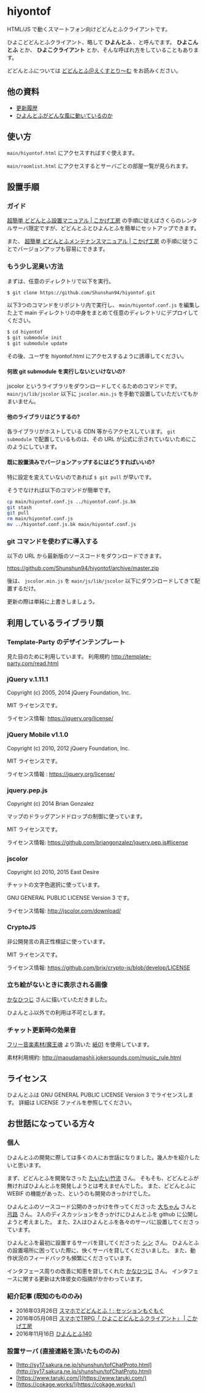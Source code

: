 # hiyontof

HTML/JS で動くスマートフォン向けどどんとふクライアントです。

ひよこどどんとふクライアント、略して **ひよんとふ** 、と呼んでます。
**ひよこんとふ** とか、 **ひよこクライアント** とか、そんな呼ばれ方をしていることもあります。

どどんとふについては [どどんとふ＠えくすとり～む](http://www.dodontof.com/) をお読みください。

## 他の資料

- [更新履歴](docs/HISTORY.md)
- [ひよんとふがどんな風に動いているのか](docs/HOW_HIYONTOF_WORKS.md)

## 使い方

``main/hiyontof.html`` にアクセスすればすぐ使えます。

``main/roomlist.html`` にアクセスするとサーバごとの部屋一覧が見られます。

## 設置手順

### ガイド

[超簡単 どどんとふ設置マニュアル | こかげ工房](https://cokage.works/trpg/dodontof_installer/) の手順に従えばさくらのレンタルサーバ限定ですが、どどんとふとひよんとふを簡単にセットアップできます。

また、 [超簡単 どどんとふメンテナンスマニュアル | こかげ工房](https://cokage.works/trpg/dodontof_maintenance/) の手順に従うことでバージョンアップも容易にできます。

### もう少し泥臭い方法

まずは、任意のディレクトリで以下を実行。

``` bash
$ git clone https://github.com/Shunshun94/hiyontof.git
```

以下3つのコマンドをリポジトリ内で実行し、
``main/hiyontof.conf.js`` を編集した上で
main ディレクトリの中身をまとめて任意のディレクトリにデプロイしてください。

``` bash
$ cd hiyontof
$ git submodule init
$ git submodule update
```

その後、ユーザを hiyontof.html にアクセスするように誘導してください。

#### 何故 git submodule を実行しないといけないの?

jscolor というライブラリをダウンロードしてくるためのコマンドです。
``main/js/lib/jscolor`` 以下に ``jscolor.min.js`` を手動で設置していただいてもかまいません。

#### 他のライブラリはどうするの?

各ライブラリがホストしている CDN 等からアクセスしています。
``git submodule`` で配置しているものは、その URL が公式に示されていないためにこのようにしています。

#### 既に設置済みでバージョンアップするにはどうすればいいの?

特に設定を変えていないのであれば ``$ git pull`` が早いです。

そうでなければ以下のコマンドが簡単です。

``` bash
cp main/hiyontof.conf.js ../hiyontof.conf.js.bk
git stash
git pull
rm main/hiyontof.conf.js
mv ../hiyontof.conf.js.bk main/hiyontof.conf.js
```

### git コマンドを使わずに導入する

以下の URL から最新版のソースコードをダウンロードできます。

https://github.com/Shunshun94/hiyontof/archive/master.zip

後は、 ``jscolor.min.js`` を ``main/js/lib/jscolor`` 以下にダウンロードしてきて配置するだけ。

更新の際は単純に上書きしましょう。

## 利用しているライブラリ類

### Template-Party のデザインテンプレート

見た目のために利用しています。
利用規約 http://template-party.com/read.html

### jQuery v.1.11.1

Copyright (c) 2005, 2014 jQuery Foundation, Inc.

MIT ライセンスです。

ライセンス情報:  https://jquery.org/license/

### jQuery Mobile v1.1.0

Copyright (c) 2010, 2012 jQuery Foundation, Inc.

MIT ライセンスです。

ライセンス情報 : https://jquery.org/license/

### jquery.pep.js

Copyright (c) 2014 Brian Gonzalez

マップのドラッグアンドドロップの制御に使っています。

MIT ライセンスです。

ライセンス情報: https://github.com/briangonzalez/jquery.pep.js#license

### jscolor

Copyright (c) 2010, 2015 East Desire

チャットの文字色選択に使っています。

GNU GENERAL PUBLIC LICENSE Version 3 です。

ライセンス情報: http://jscolor.com/download/

### CryptoJS

非公開発言の真正性検証に使っています。

MIT ライセンスです。

ライセンス情報: https://github.com/brix/crypto-js/blob/develop/LICENSE

### 立ち絵がないときに表示される画像

[かなひつじ](https://twitter.com/kana_1173) さんに描いていただきました。

ひよんとふ以外での利用は不可とします。

### チャット更新時の効果音

[フリー音楽素材/魔王魂](http://maoudamashii.jokersounds.com/) より頂いた
[紙01](http://maoudamashii.jokersounds.com/archives/se_maoudamashii_se_paper01.html) を使用しています。

素材利用規約: http://maoudamashii.jokersounds.com/music_rule.html

## ライセンス

ひよんとふは GNU GENERAL PUBLIC LICENSE Version 3 でライセンスします。
詳細は LICENSE ファイルを参照してください。

## お世話になっている方々

### 個人

ひよんとふの開発に際しては多くの人にお世話になりました。幾人かを紹介したいと思います。

まず、どどんとふを開発なさった [たいたい竹流](https://twitter.com/torgtaitai) さん。
そもそも、どどんとふが無ければひよんとふを開発しようとは考えませんでした。
また、どどんとふに WEBIF の機能があった、というのも開発のきっかけでした。

ひよんとふのソースコード公開のきっかけを作ってくださった [大ちゃん](https://twitter.com/DoDontoF_Srv) さんと [弓路](https://twitter.com/yumiji3156) さん。
2人のディスカッションをきっかけにひよんとふを github に公開しようと考えました。
また、2人はひよんとふを各々のサーバに設置してくださっています。

ひよんとふを最初に設置するサーバを貸してくださった [シン](http://www.pixiv.net/member.php?id=10771780) さん。
ひよんとふの設置場所に困っていた際に、快くサーバを貸してくださいました。
また、動作状況のフィードバックも頻繁にくださっています。

インタフェース周りの改善に知恵を貸してくれた [かなひつじ](https://twitter.com/kana_1173) さん。
インタフェースに関する更新は大体彼女の指摘がかかわっています。

<!-- 他にも載せたい人がたくさんいるのだけれども、文面がうまく書けなかったから次回以降の更新で。主にフィードバックコメントくださった方々とか。 -->

### 紹介記事 (既知のもののみ)

- 2016年03月26日 [スマホでどどんとふ！: セッションもぐもぐ](http://nomit.seesaa.net/article/435670815.html)
- 2016年05月08日 [スマホでTRPG「 ひよこどどんとふクライアント」 | こかげ工房](https://cokage.works/trpg/hiyoco-dodontof/)
- 2016年11月16日 [ひよんとふ140](https://twitter.com/i/moments/798415028697399296)

### 設置サーバ (直接連絡を頂いたもののみ)

- [http://sy17.sakura.ne.jp/shunshun/tofChatProto.html](http://sy17.sakura.ne.jp/shunshun/tofChatProto.html)
- [https://www.taruki.com/](https://www.taruki.com/)
- [https://cokage.works/](https://cokage.works/)

